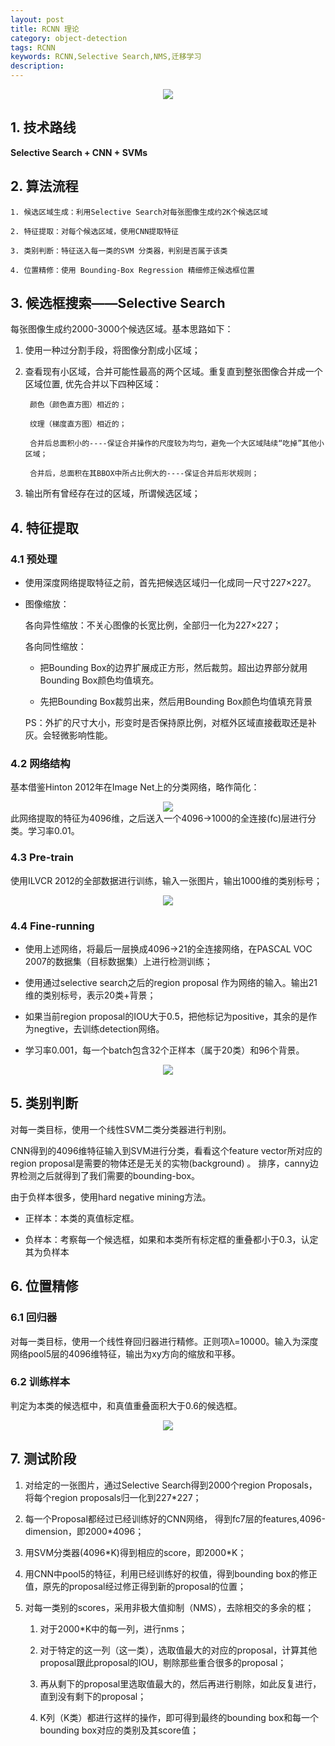 ```yaml
---
layout: post
title: RCNN 理论
category: object-detection
tags: RCNN
keywords: RCNN,Selective Search,NMS,迁移学习
description:
---
```


<div style="text-align:center">

<img src="https://raw.githubusercontent.com/chiemon/chiemon.github.io/master/img/RCNN-1.png">

</div>

## 1. 技术路线

**Selective Search + CNN + SVMs**

## 2. 算法流程

    1. 候选区域生成：利用Selective Search对每张图像生成约2K个候选区域

    2. 特征提取：对每个候选区域，使用CNN提取特征

    3. 类别判断：特征送入每一类的SVM 分类器，判别是否属于该类

    4. 位置精修：使用 Bounding-Box Regression 精细修正候选框位置　

## 3. 候选框搜索——Selective Search

每张图像生成约2000-3000个候选区域。基本思路如下：

1. 使用一种过分割手段，将图像分割成小区域；

2. 查看现有小区域，合并可能性最高的两个区域。重复直到整张图像合并成一个区域位置,
优先合并以下四种区域：

        颜色（颜色直方图）相近的；

        纹理（梯度直方图）相近的；

        合并后总面积小的----保证合并操作的尺度较为均匀，避免一个大区域陆续“吃掉”其他小区域；

        合并后，总面积在其BBOX中所占比例大的----保证合并后形状规则；

3. 输出所有曾经存在过的区域，所谓候选区域；

## 4. 特征提取

### 4.1 预处理

+ 使用深度网络提取特征之前，首先把候选区域归一化成同一尺寸227×227。

+ 图像缩放：

    各向异性缩放：不关心图像的长宽比例，全部归一化为227×227；

    各向同性缩放：

    + 把Bounding Box的边界扩展成正方形，然后裁剪。超出边界部分就用Bounding Box颜色均值填充。

    + 先把Bounding Box裁剪出来，然后用Bounding Box颜色均值填充背景

    PS：外扩的尺寸大小，形变时是否保持原比例，对框外区域直接截取还是补灰。会轻微影响性能。

### 4.2 网络结构

基本借鉴Hinton 2012年在Image Net上的分类网络，略作简化：

<div style="text-align:center">

<img src="https://raw.githubusercontent.com/chiemon/chiemon.github.io/master/img/RCNN-2.png">

</div>
此网络提取的特征为4096维，之后送入一个4096->1000的全连接(fc)层进行分类。学习率0.01。

### 4.3 Pre-train

使用ILVCR 2012的全部数据进行训练，输入一张图片，输出1000维的类别标号；

<div style="text-align:center">

<img src="https://raw.githubusercontent.com/chiemon/chiemon.github.io/master/img/RCNN-3.png">

</div>

### 4.4 Fine-running

+ 使用上述网络，将最后一层换成4096->21的全连接网络，在PASCAL VOC 2007的数据集（目标数据集）上进行检测训练；

+ 使用通过selective search之后的region proposal 作为网络的输入。输出21维的类别标号，表示20类+背景；

+ 如果当前region  proposal的IOU大于0.5，把他标记为positive，其余的是作为negtive，去训练detection网络。

+ 学习率0.001，每一个batch包含32个正样本（属于20类）和96个背景。

<div style="text-align:center">

<img src="https://raw.githubusercontent.com/chiemon/chiemon.github.io/master/img/RCNN-5.png">

</div>

## 5. 类别判断

对每一类目标，使用一个线性SVM二类分类器进行判别。

CNN得到的4096维特征输入到SVM进行分类，看看这个feature vector所对应的region proposal是需要的物体还是无关的实物(background) 。 排序，canny边界检测之后就得到了我们需要的bounding-box。

由于负样本很多，使用hard negative mining方法。

+ 正样本：本类的真值标定框。

+ 负样本：考察每一个候选框，如果和本类所有标定框的重叠都小于0.3，认定其为负样本

## 6. 位置精修

### 6.1 回归器

对每一类目标，使用一个线性脊回归器进行精修。正则项λ=10000。输入为深度网络pool5层的4096维特征，输出为xy方向的缩放和平移。

### 6.2 训练样本

判定为本类的候选框中，和真值重叠面积大于0.6的候选框。

<div style="text-align:center">

<img src="https://raw.githubusercontent.com/chiemon/chiemon.github.io/master/img/RCNN-4.png">

</div>

## 7. 测试阶段

1. 对给定的一张图片，通过Selective Search得到2000个region Proposals，将每个region proposals归一化到227*227；

2. 每一个Proposal都经过已经训练好的CNN网络， 得到fc7层的features,4096-dimension，即2000*4096；

3. 用SVM分类器(4096\*K)得到相应的score，即2000\*K；

4. 用CNN中pool5的特征，利用已经训练好的权值，得到bounding box的修正值，原先的proposal经过修正得到新的proposal的位置；

5. 对每一类别的scores，采用非极大值抑制（NMS），去除相交的多余的框；

    1. 对于2000*K中的每一列，进行nms；

    2. 对于特定的这一列（这一类），选取值最大的对应的proposal，计算其他proposal跟此proposal的IOU，剔除那些重合很多的proposal；

    3. 再从剩下的proposal里选取值最大的，然后再进行剔除，如此反复进行，直到没有剩下的proposal；

    4. K列（K类）都进行这样的操作，即可得到最终的bounding box和每一个bounding box对应的类别及其score值；
